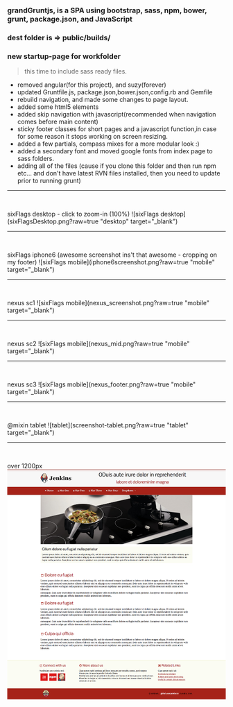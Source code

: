### grandGruntjs, is a SPA using bootstrap, sass, npm, bower, grunt, package.json, and JavaScript

### dest folder is => public/builds/

### new startup-page for workfolder
> this time to include sass ready files.


- removed angular(for this project), and suzy(forever)
- updated Gruntfile.js, package.json,bower.json,config.rb and Gemfile 
- rebuild navigation, and made some changes to page layout.
- added some html5 elements
- added skip navigation with javascript(recommended when navigation
  comes before main content)
- sticky footer classes for short pages and a javascript function,in 
  case for some reason it stops working on screen resizing.
- added a few partials, compass mixes for a more modular look :)
- added a secondary font and moved google fonts from index page to 
  sass folders.
- adding all of the files (cause if you clone this folder and then run npm etc... and don't have latest RVN files 
  installed, then you need to update prior to running grunt)


<hr />
  
  <br />
  
  sixFlags desktop - click to zoom-in (100%)
  ![sixFlags desktop](sixFlagsDesktop.png?raw=true "desktop" target="_blank")
  
  
  
  <hr />
  
  <br />
  
  sixFlags iphone6 (awesome screenshot ins't that awesome - cropping on my footer)
  ![sixFlags mobile](iphone6screenshot.png?raw=true "mobile" target="_blank")
  
  
  <hr />
  
  <br />
  
  nexus sc1 
  ![sixFlags mobile](nexus_screenshot.png?raw=true "mobile" target="_blank")
  
  <hr />
  
  <br />
  
  nexus sc2
  ![sixFlags mobile](nexus_mid.png?raw=true "mobile" target="_blank")
  
  <hr />
  
  <br />
  
  nexus sc3
  ![sixFlags mobile](nexus_footer.png?raw=true "mobile" target="_blank")




<hr />
  
  <br />
  
  @mixin tablet
  ![tablet](screenshot-tablet.png?raw=true "tablet" target="_blank")
  
  
  <hr />
  
  <br />
  
  over 1200px
  ![desktop](screenshot-over1200.png?raw=true "desktop")
  



 







